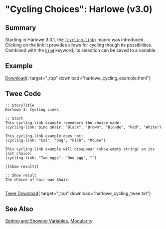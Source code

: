 # "Cycling Choices": Harlowe (v3.0)

## Summary

Starting in Harlowe 3.0.1, the [`(cycling-link)`](https://twine2.neocities.org/#macro_cycling-link) macro was introduced. Clicking on the link it provides allows for cycling though its possibilities. Combined with the [`bind`](https://twine2.neocities.org/#type_bind) keyword, its selection can be saved to a variable.

## Example

[Download](harlowe_cycling_example.html){: target="_top" download="harlowe_cycling_example.html"}

## Twee Code

```twee
:: StoryTitle
Harlowe 3: Cycling Links

:: Start
This cycling-link example remembers the choice made:
(cycling-link: bind $hair, "Black", "Brown", "Blonde", "Red", "White")

This cycling-link example does not:
(cycling-link: "Cat", "Dog", "Fish", "Mouse")

This cycling-link example will disappear (show empty string) on its last choice:
(cycling-link: "Two eggs", "One egg", "")

[[Show result]]

:: Show result
The choice of hair was $hair.


```

[Twee Download](harlowe_cycling_twee.txt){ target="_top" download="harlowe_cycling_twee.txt"}

## See Also

[Setting and Showing Variables](../../settingandshowing/harlowe/harlowe_settingandshowing.md), [Modularity](../../modularity/harlowe/harlowe_modularity.md)
